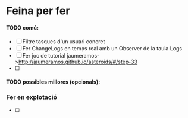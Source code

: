 # Feina per fer

#### TODO comú:
- [ ] Filtre tasques d'un usuari concret
- [ ] Fer ChangeLogs en temps real amb un Observer de la taula Logs
- [ ] Fer joc de tutorial jaumeramos->http://jaumeramos.github.io/asteroids/#/step-33
- [ ] 
#### TODO possibles millores (opcionals):

### Fer en explotació
- [ ]
